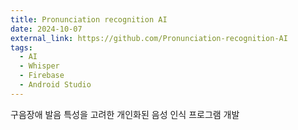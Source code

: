 ```yaml
---
title: Pronunciation recognition AI
date: 2024-10-07
external_link: https://github.com/Pronunciation-recognition-AI
tags:
  - AI
  - Whisper
  - Firebase
  - Android Studio
---
```


구음장애 발음 특성을 고려한 개인화된 음성 인식 프로그램 개발

<!--more-->
